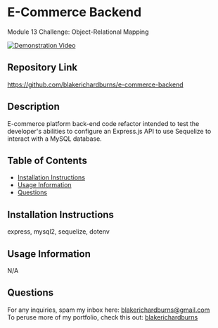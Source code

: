 # E-Commerce Backend
Module 13 Challenge: Object-Relational Mapping

[![Demonstration Video](https://img.youtube.com/vi/n3FRJjvBgUg/maxresdefault.jpg)](https://youtu.be/n3FRJjvBgUg)

## Repository Link
https://github.com/blakerichardburns/e-commerce-backend

## Description
E-commerce platform back-end code refactor intended to test the developer's abilities to configure an Express.js API to use Sequelize to interact with a MySQL database.

 ## Table of Contents
  * [Installation Instructions](#installation-instructions)
  * [Usage Information](#usage-information) 
  * [Questions](#questions)

  ## Installation Instructions
  express, mysql2, sequelize, dotenv

  ## Usage Information
  N/A

  ## Questions
  For any inquiries, spam my inbox here: blakerichardburns@gmail.com <br>
  To peruse more of my portfolio, check this out: [blakerichardburns](https://github.com/blakerichardburns)
